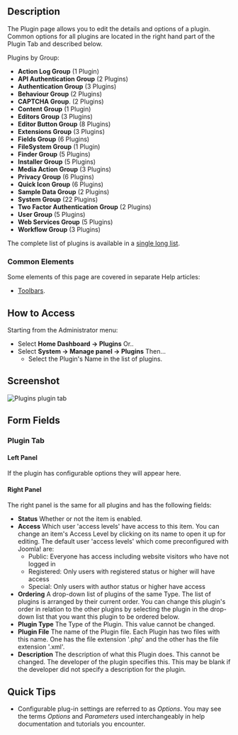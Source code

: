 <!-- Filename: Help4.x:Plugins:_Name_of_Plugin / Display title: Plugins: Name of Plugin -->

## Description

The Plugin page allows you to edit the details and options of a
plugin. Common options for all plugins are located in the right hand
part of the Plugin Tab and described below.

Plugins by Group:

- **Action Log Group** (1 Plugin)
- **API Authentication Group** (2 Plugins)
- **Authentication Group** (3 Plugins)
- **Behaviour Group** (2 Plugins)
- **CAPTCHA Group**. (2 Plugins)
- **Content Group** (1 Plugin)
- **Editors Group** (3 Plugins)
- **Editor Button Group** (8 Plugins)
- **Extensions Group** (3 Plugins)
- **Fields Group** (6 Plugins)
- **FileSystem Group** (1 Plugin)
- **Finder Group** (5 Plugins)
- **Installer Group** (5 Plugins)
- **Media Action Group** (3 Plugins)
- **Privacy Group** (6 Plugins)
- **Quick Icon Group** (6 Plugins)
- **Sample Data Group** (2 Plugins)
- **System Group** (22 Plugins)
- **Two Factor Authentication Group** (2 Plugins)
- **User Group** (5 Plugins)
- **Web Services Group** (5 Plugins)
- **Workflow Group** (3 Plugins)

The complete list of plugins is available in a 
[single long list](https://docs.joomla.org/Chunk4x:List_of_Plugins/en).

### Common Elements

Some elements of this page are covered in separate Help articles:

* [Toolbars](jdocmanual?article=help/common-elements/toolbars).

## How to Access

Starting from the Administrator menu:

- Select **Home Dashboard → Plugins** Or..
- Select **System → Manage panel → Plugins** Then...
  - Select the Plugin's Name in the list of plugins.

## Screenshot

![Plugins plugin tab](../../../en/images/plugins/plugins-plugin-tab.png)

## Form Fields

### Plugin Tab

#### Left Panel

If the plugin has configurable options they will appear here. 

#### Right Panel

The right panel is the same for all plugins and has the following
fields:

- **Status** Whether or not the item is enabled.
- **Access** Which user 'access levels' have access to this item. You
  can change an item's Access Level by clicking on its name to open it
  up for editing. The default user 'access levels' which come
  preconfigured with Joomla! are:
  - Public: Everyone has access including website visitors who have not
    logged in
  - Registered: Only users with registered status or higher will have
    access
  - Special: Only users with author status or higher have access
- **Ordering** A drop-down list of plugins of the same Type. The list
  of plugins is arranged by their current order. You can change this
  plugin's order in relation to the other plugins by selecting the
  plugin in the drop-down list that you want this plugin to be ordered
  below.
- **Plugin Type** The Type of the Plugin. This value cannot be changed.
- **Plugin File** The name of the Plugin file. Each Plugin has two
  files with this name. One has the file extension '.php' and the other
  has the file extension '.xml'.
- **Description** The description of what this Plugin does. This cannot
  be changed. The developer of the plugin specifies this. This may be
  blank if the developer did not specify a description for the plugin.

## Quick Tips

- Configurable plug-in settings are referred to as *Options*. You may see the 
  terms *Options* and *Parameters* used interchangeably in help documentation 
  and tutorials you encounter.

